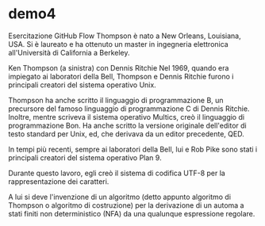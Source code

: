 # demo4
Esercitazione GitHub Flow
Thompson è nato a New Orleans, Louisiana, USA. Si è laureato e ha ottenuto un master in ingegneria elettronica all'Università di California a Berkeley.


Ken Thompson (a sinistra) con Dennis Ritchie
Nel 1969, quando era impiegato ai laboratori della Bell, Thompson e Dennis Ritchie furono i principali creatori del sistema operativo Unix.

Thompson ha anche scritto il linguaggio di programmazione B, un precursore del famoso linguaggio di programmazione C di Dennis Ritchie. Inoltre, mentre scriveva il sistema operativo Multics, creò il linguaggio di programmazione Bon. Ha anche scritto la versione originale dell'editor di testo standard per Unix, ed, che derivava da un editor precedente, QED.

In tempi più recenti, sempre ai laboratori della Bell, lui e Rob Pike sono stati i principali creatori del sistema operativo Plan 9.

Durante questo lavoro, egli creò il sistema di codifica UTF-8 per la rappresentazione dei caratteri.

A lui si deve l'invenzione di un algoritmo (detto appunto algoritmo di Thompson o algoritmo di costruzione) per la derivazione di un automa a stati finiti non deterministico (NFA) da una qualunque espressione regolare.
